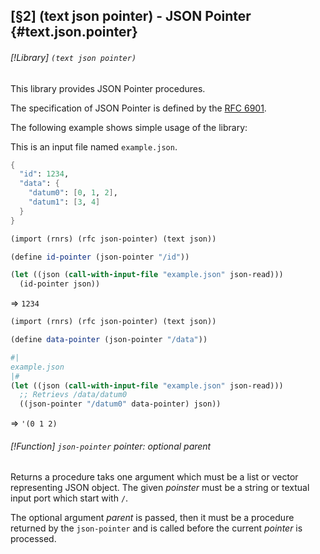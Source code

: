 [§2] (text json pointer) - JSON Pointer {#text.json.pointer}
-------------

###### [!Library] `(text json pointer)` 

This library provides JSON Pointer procedures.

The specification of JSON Pointer is defined by the
[RFC 6901](https://tools.ietf.org/html/rfc6901).


The following example shows simple usage of the library:

This is an input file named `example.json`.

``````````scheme
{
  "id": 1234,
  "data": {
    "datum0": [0, 1, 2],
    "datum1": [3, 4]
  }
}
``````````

``````````scheme
(import (rnrs) (rfc json-pointer) (text json))

(define id-pointer (json-pointer "/id"))

(let ((json (call-with-input-file "example.json" json-read)))
  (id-pointer json))
``````````
=> ``1234``

``````````scheme
(import (rnrs) (rfc json-pointer) (text json))

(define data-pointer (json-pointer "/data"))

#|
example.json
|#
(let ((json (call-with-input-file "example.json" json-read)))
  ;; Retrievs /data/datum0
  ((json-pointer "/datum0" data-pointer) json))
``````````
=> ``'(0 1 2)``

###### [!Function] `json-pointer`  _pointer:_ _optional_ _parent_

Returns a procedure taks one argument which must be a list or vector
representing JSON object. The given _poinster_ must be a string or
textual input port which start with `/`.

The optional argument _parent_ is passed, then it must be a procedure
returned by the `json-pointer` and is called before the current
_pointer_ is processed.


